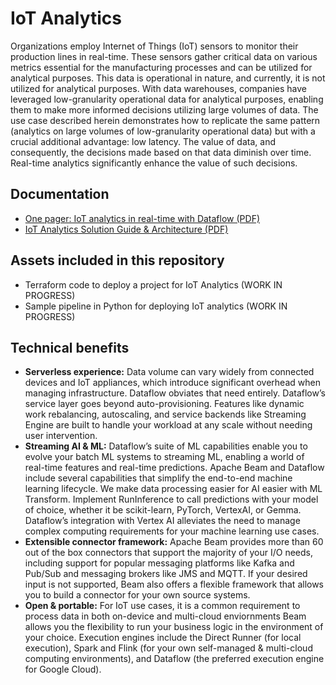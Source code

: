 # IoT Analytics

Organizations employ Internet of Things (IoT) sensors to monitor their production lines in real-time. These sensors gather critical data on various metrics essential for the manufacturing processes and can be utilized for analytical purposes. This data is operational in nature, and currently, it is not utilized for analytical purposes. With data warehouses, companies have leveraged low-granularity operational data for analytical purposes, enabling them to make more informed decisions utilizing large volumes of data. The use case described herein demonstrates how to replicate the same pattern (analytics on large volumes of low-granularity operational data) but with a crucial additional advantage: low latency. The value of data, and consequently, the decisions made based on that data diminish over time. Real-time analytics significantly enhance the value of such decisions.

## Documentation

- [One pager: IoT analytics in real-time with Dataflow (PDF)](./one_pagers/iot_analytics_dataflowonepager.pdf)
- [IoT Analytics Solution Guide & Architecture (PDF)](./use_cases/guides/iot_analytics_dataflow_guide.pdf)

## Assets included in this repository
- Terraform code to deploy a project for IoT Analytics (WORK IN PROGRESS)
- Sample pipeline in Python for deploying IoT analytics (WORK IN PROGRESS)

## Technical benefits
- **Serverless experience:** Data volume can vary widely from connected devices and IoT appliances, which introduce significant overhead when managing infrastructure. Dataflow obviates that need entirely. Dataflow’s service layer goes beyond auto-provisioning. Features like dynamic work rebalancing, autoscaling, and service backends like Streaming Engine are built to handle your workload at any scale without needing user intervention.
- **Streaming AI & ML:** Dataflow’s suite of ML capabilities enable you to evolve your batch ML systems to streaming ML, enabling a world of real-time features and real-time predictions. Apache Beam and Dataflow include several capabilities that simplify the end-to-end machine learning lifecycle. We make data processing easier for AI easier with ML Transform. Implement RunInference to call predictions with your model of choice, whether it be scikit-learn, PyTorch, VertexAI, or Gemma. Dataflow’s integration with Vertex AI alleviates the need to manage complex computing requirements for your machine learning use cases.
- **Extensible connector framework:** Apache Beam provides more than 60 out of the box connectors that support the majority of your I/O needs, including support for popular messaging platforms like Kafka and Pub/Sub and messaging brokers like JMS and MQTT. If your desired input is not supported, Beam also offers a flexible framework that allows you to build a connector for your own source systems.
- **Open & portable:** For IoT use cases, it is a common requirement to process data in both on-device and multi-cloud enviornments Beam allows you the flexibility to run your business logic in the environment of your choice. Execution engines include the Direct Runner (for local execution), Spark and Flink (for your own self-managed & multi-cloud computing environments), and Dataflow (the preferred execution engine for Google Cloud).
